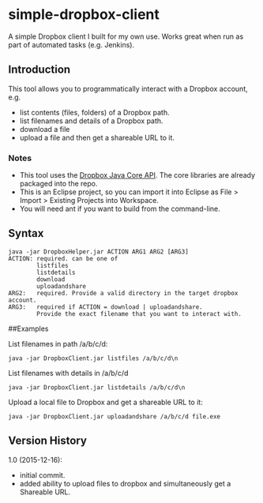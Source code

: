 # simple-dropbox-client
A simple Dropbox client I built for my own use. Works great when run as part of automated tasks (e.g. Jenkins). 

## Introduction

This tool allows you to programmatically interact with a Dropbox account, e.g. 
* list contents (files, folders) of a Dropbox path.
* list filenames and details of a Dropbox path.
* download a file
* upload a file and then get a shareable URL to it. 

### Notes

* This tool uses the [Dropbox Java Core API](https://www.dropbox.com/developers-v1/core/start/java). The core libraries are already packaged into the repo. 
* This is an Eclipse project, so you can import it into Eclipse as File > Import > Existing Projects into Workspace.
* You will need ant if you want to build from the command-line.

## Syntax

	java -jar DropboxHelper.jar ACTION ARG1 ARG2 [ARG3]
	ACTION: required. can be one of 
			listfiles
			listdetails
			download
			uploadandshare 
	ARG2: 	required. Provide a valid directory in the target dropbox account.
	ARG3: 	required if ACTION = download | uploadandshare. 
			Provide the exact filename that you want to interact with.

##Examples 

List filenames in path /a/b/c/d: 

	java -jar DropboxClient.jar listfiles /a/b/c/d\n

List filenames with details in /a/b/c/d

	java -jar DropboxClient.jar listdetails /a/b/c/d\n

Upload a local file to Dropbox and get a shareable URL to it: 

	java -jar DropboxClient.jar uploadandshare /a/b/c/d file.exe

## Version History

1.0 (2015-12-16): 
* initial commit. 
* added ability to upload files to dropbox and simultaneously get a Shareable URL. 